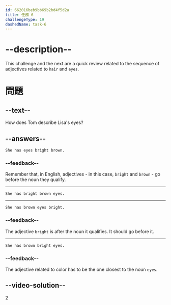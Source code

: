 ```yaml
---
id: 662016beb9bb69b2bd4f5d2a
title: 任務 6
challengeType: 19
dashedName: task-6
---
```


# --description--

This challenge and the next are a quick review related to the sequence of adjectives related to `hair` and `eyes`.

# 問題

## --text--

How does Tom describe Lisa's eyes?

## --answers--

`She has eyes bright brown.`

### --feedback--

Remember that, in English, adjectives - in this case, `bright` and `brown` - go before the noun they qualify.

---

`She has bright brown eyes.`

---

`She has brown eyes bright.`

### --feedback--

The adjective `bright` is after the noun it qualifies. It should go before it.

---

`She has brown bright eyes.`

### --feedback--

The adjective related to color has to be the one closest to the noun `eyes`.

## --video-solution--

2

